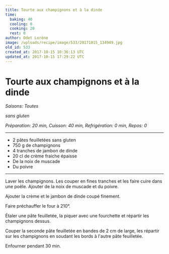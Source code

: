 ```yaml
---
title: Tourte aux champignons et à la dinde
time:
  baking: 40
  cooling: 0
  cooking: 20
  rest: 0
author: Odet Lorène
image: /uploads/recipe/image/533/20171015_134949.jpg
old_id: 533
created_at: 2017-10-15 10:36:13 UTC
updated_at: 2017-10-15 17:29:22 UTC
---
```


# Tourte aux champignons et à la dinde

_Saisons: Toutes_

_sans gluten_

_Préparation: 20 min, Cuisson: 40 min, Refrigération: 0 min, Repos: 0_

---

- 2 pâtes feuilletées sans gluten
- 750 g de champignons
- 4 tranches de jambon de dinde
- 20 cl de crème fraiche épaisse
- De la noix de muscade
- Du poivre

---

Laver les champignons. Les couper en fines tranches et les faire cuire dans une poêle. Ajouter de la noix de muscade et du poivre.

Ajouter la crème et le jambon de dinde coupé finement.

Faire préchauffer le four à 210°.

Étaler une pâte feuilletée, la piquer avec une fourchette et répartir les champignons dessus.

Couper la seconde pâte feuilletée en bandes de 2 cm de large, les répartir sur les champignons en soudant les bords à l'autre pâte feuilletée.

Enfourner pendant 30 min.
